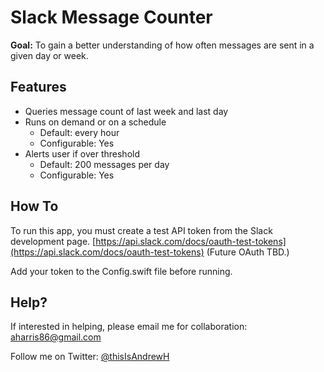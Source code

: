 # Slack Message Counter #
**Goal:** To gain a better understanding of how often messages are sent in a given day or week.

## Features
* Queries message count of last week and last day
* Runs on demand or on a schedule
	* Default: every hour
	* Configurable: Yes
* Alerts user if over threshold
	* Default: 200 messages per day
	* Configurable: Yes

## How To
To run this app, you must create a test API token from the Slack development page. [https://api.slack.com/docs/oauth-test-tokens](https://api.slack.com/docs/oauth-test-tokens) (Future OAuth TBD.)

Add your token to the Config.swift file before running.

## Help?
If interested in helping, please email me for collaboration: <aharris86@gmail.com>

Follow me on Twitter: [@thisIsAndrewH](http://www.twitter.com/thisIsAndrewH)
